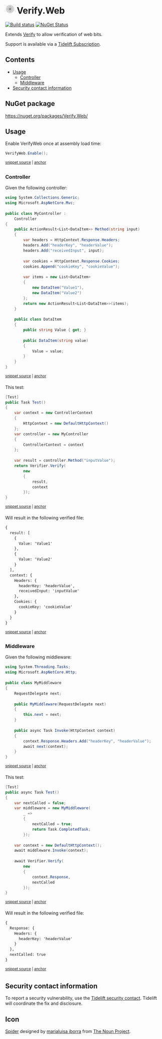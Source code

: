 <!--
GENERATED FILE - DO NOT EDIT
This file was generated by [MarkdownSnippets](https://github.com/SimonCropp/MarkdownSnippets).
Source File: /readme.source.md
To change this file edit the source file and then run MarkdownSnippets.
-->

# <img src="/src/icon.png" height="30px"> Verify.Web

[![Build status](https://ci.appveyor.com/api/projects/status/eedjhmx5o3082tyq?svg=true)](https://ci.appveyor.com/project/SimonCropp/verify-web)
[![NuGet Status](https://img.shields.io/nuget/v/Verify.Web.svg)](https://www.nuget.org/packages/Verify.Web/)

Extends [Verify](https://github.com/VerifyTests/Verify) to allow verification of web bits.

Support is available via a [Tidelift Subscription](https://tidelift.com/subscription/pkg/nuget-verify.web?utm_source=nuget-verify.web&utm_medium=referral&utm_campaign=enterprise).

<!-- toc -->
## Contents

  * [Usage](#usage)
    * [Controller](#controller)
    * [Middleware](#middleware)
  * [Security contact information](#security-contact-information)<!-- endtoc -->


## NuGet package

https://nuget.org/packages/Verify.Web/


## Usage

Enable VerifyWeb once at assembly load time:

<!-- snippet: Enable -->
<a id='snippet-enable'/></a>
```cs
VerifyWeb.Enable();
```
<sup><a href='/src/Tests/Class.cs#L7-L9' title='File snippet `enable` was extracted from'>snippet source</a> | <a href='#snippet-enable' title='Navigate to start of snippet `enable`'>anchor</a></sup>
<!-- endsnippet -->


### Controller

Given the following controller:

<!-- snippet: MyController.cs -->
<a id='snippet-MyController.cs'/></a>
```cs
using System.Collections.Generic;
using Microsoft.AspNetCore.Mvc;

public class MyController :
    Controller
{
    public ActionResult<List<DataItem>> Method(string input)
    {
        var headers = HttpContext.Response.Headers;
        headers.Add("headerKey", "headerValue");
        headers.Add("receivedInput", input);

        var cookies = HttpContext.Response.Cookies;
        cookies.Append("cookieKey", "cookieValue");

        var items = new List<DataItem>
        {
            new DataItem("Value1"),
            new DataItem("Value2")
        };
        return new ActionResult<List<DataItem>>(items);
    }

    public class DataItem
    {
        public string Value { get; }

        public DataItem(string value)
        {
            Value = value;
        }
    }
}
```
<sup><a href='/src/Tests/Snippets/MyController.cs#L1-L33' title='File snippet `MyController.cs` was extracted from'>snippet source</a> | <a href='#snippet-MyController.cs' title='Navigate to start of snippet `MyController.cs`'>anchor</a></sup>
<!-- endsnippet -->

This test:

<!-- snippet: MyControllerTest -->
<a id='snippet-mycontrollertest'/></a>
```cs
[Test]
public Task Test()
{
    var context = new ControllerContext
    {
        HttpContext = new DefaultHttpContext()
    };
    var controller = new MyController
    {
        ControllerContext = context
    };

    var result = controller.Method("inputValue");
    return Verifier.Verify(
        new
        {
            result,
            context
        });
}
```
<sup><a href='/src/Tests/Snippets/MyControllerTests.cs#L10-L31' title='File snippet `mycontrollertest` was extracted from'>snippet source</a> | <a href='#snippet-mycontrollertest' title='Navigate to start of snippet `mycontrollertest`'>anchor</a></sup>
<!-- endsnippet -->

Will result in the following verified file:

<!-- snippet: MyControllerTests.Test.verified.txt -->
<a id='snippet-MyControllerTests.Test.verified.txt'/></a>
```txt
{
  result: [
    {
      Value: 'Value1'
    },
    {
      Value: 'Value2'
    }
  ],
  context: {
    Headers: {
      headerKey: 'headerValue',
      receivedInput: 'inputValue'
    },
    Cookies: {
      cookieKey: 'cookieValue'
    }
  }
}
```
<sup><a href='/src/Tests/Snippets/MyControllerTests.Test.verified.txt#L1-L19' title='File snippet `MyControllerTests.Test.verified.txt` was extracted from'>snippet source</a> | <a href='#snippet-MyControllerTests.Test.verified.txt' title='Navigate to start of snippet `MyControllerTests.Test.verified.txt`'>anchor</a></sup>
<!-- endsnippet -->



### Middleware

Given the following middleware:

<!-- snippet: MyMiddleware.cs -->
<a id='snippet-MyMiddleware.cs'/></a>
```cs
using System.Threading.Tasks;
using Microsoft.AspNetCore.Http;

public class MyMiddleware
{
    RequestDelegate next;

    public MyMiddleware(RequestDelegate next)
    {
        this.next = next;
    }

    public async Task Invoke(HttpContext context)
    {
        context.Response.Headers.Add("headerKey", "headerValue");
        await next(context);
    }
}
```
<sup><a href='/src/Tests/Snippets/MyMiddleware.cs#L1-L18' title='File snippet `MyMiddleware.cs` was extracted from'>snippet source</a> | <a href='#snippet-MyMiddleware.cs' title='Navigate to start of snippet `MyMiddleware.cs`'>anchor</a></sup>
<!-- endsnippet -->

This test:

<!-- snippet: MyMiddlewareTest -->
<a id='snippet-mymiddlewaretest'/></a>
```cs
[Test]
public async Task Test()
{
    var nextCalled = false;
    var middleware = new MyMiddleware(
        _ =>
        {
            nextCalled = true;
            return Task.CompletedTask;
        });

    var context = new DefaultHttpContext();
    await middleware.Invoke(context);

    await Verifier.Verify(
        new
        {
            context.Response,
            nextCalled
        });
}
```
<sup><a href='/src/Tests/Snippets/MyMiddlewareTests.cs#L9-L31' title='File snippet `mymiddlewaretest` was extracted from'>snippet source</a> | <a href='#snippet-mymiddlewaretest' title='Navigate to start of snippet `mymiddlewaretest`'>anchor</a></sup>
<!-- endsnippet -->

Will result in the following verified file:

<!-- snippet: MyMiddlewareTests.Test.verified.txt -->
<a id='snippet-MyMiddlewareTests.Test.verified.txt'/></a>
```txt
{
  Response: {
    Headers: {
      headerKey: 'headerValue'
    }
  },
  nextCalled: true
}
```
<sup><a href='/src/Tests/Snippets/MyMiddlewareTests.Test.verified.txt#L1-L8' title='File snippet `MyMiddlewareTests.Test.verified.txt` was extracted from'>snippet source</a> | <a href='#snippet-MyMiddlewareTests.Test.verified.txt' title='Navigate to start of snippet `MyMiddlewareTests.Test.verified.txt`'>anchor</a></sup>
<!-- endsnippet -->


## Security contact information

To report a security vulnerability, use the [Tidelift security contact](https://tidelift.com/security). Tidelift will coordinate the fix and disclosure.


## Icon

[Spider](https://thenounproject.com/term/spider/904683/) designed by [marialuisa iborra](https://thenounproject.com/marialuisa.iborra/) from [The Noun Project](https://thenounproject.com/creativepriyanka).
